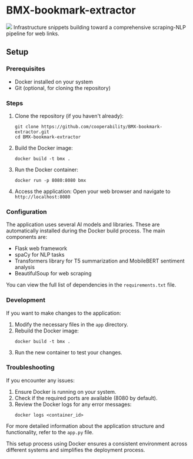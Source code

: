 # BMX-bookmark-extractor

![](https://github.com/cooperability/BMX-bookmark-extractor/blob/main/Screen%20Recording%202023-09-18%20at%201.07.22%20PM.gif)
Infrastructure snippets building toward a comprehensive scraping-NLP pipeline for web links.

## Setup

### Prerequisites
- Docker installed on your system
- Git (optional, for cloning the repository)

### Steps

1. Clone the repository (if you haven't already):
   ```
   git clone https://github.com/cooperability/BMX-bookmark-extractor.git
   cd BMX-bookmark-extractor
   ```

2. Build the Docker image:
   ```
   docker build -t bmx .
   ```

3. Run the Docker container:
   ```
   docker run -p 8080:8080 bmx
   ```

4. Access the application:
   Open your web browser and navigate to `http://localhost:8080`

### Configuration

The application uses several AI models and libraries. These are automatically installed during the Docker build process. The main components are:

- Flask web framework
- spaCy for NLP tasks
- Transformers library for T5 summarization and MobileBERT sentiment analysis
- BeautifulSoup for web scraping

You can view the full list of dependencies in the `requirements.txt` file.

### Development

If you want to make changes to the application:

1. Modify the necessary files in the `app` directory.
2. Rebuild the Docker image:
   ```
   docker build -t bmx .
   ```
3. Run the new container to test your changes.

### Troubleshooting

If you encounter any issues:

1. Ensure Docker is running on your system.
2. Check if the required ports are available (8080 by default).
3. Review the Docker logs for any error messages:
   ```
   docker logs <container_id>
   ```

For more detailed information about the application structure and functionality, refer to the `app.py` file.

This setup process using Docker ensures a consistent environment across different systems and simplifies the deployment process.